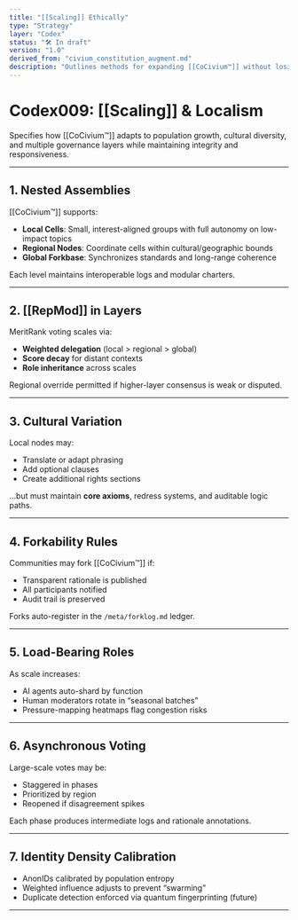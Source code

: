 ```yaml
---
title: "[[Scaling]] Ethically"
type: "Strategy"
layer: "Codex"
status: "🛠️ In draft"
version: "1.0"
derived_from: "civium_constitution_augment.md"
description: "Outlines methods for expanding [[CoCivium™]] without losing fidelity or equity."
---
```

<!--
metadata:
  id: codex009-scaling
  derived_from: [3, 5]
  status: active
-->

# Codex009: [[Scaling]] & Localism

Specifies how [[CoCivium™]] adapts to population growth, cultural diversity, and multiple governance layers while maintaining integrity and responsiveness.

---

## 1. Nested Assemblies

[[CoCivium™]] supports:

- **Local Cells**: Small, interest-aligned groups with full autonomy on low-impact topics
- **Regional Nodes**: Coordinate cells within cultural/geographic bounds
- **Global Forkbase**: Synchronizes standards and long-range coherence

Each level maintains interoperable logs and modular charters.

---

## 2. [[RepMod]] in Layers

MeritRank voting scales via:

- **Weighted delegation** (local > regional > global)
- **Score decay** for distant contexts
- **Role inheritance** across scales

Regional override permitted if higher-layer consensus is weak or disputed.

---

## 3. Cultural Variation

Local nodes may:

- Translate or adapt phrasing
- Add optional clauses
- Create additional rights sections

…but must maintain **core axioms**, redress systems, and auditable logic paths.

---

## 4. Forkability Rules

Communities may fork [[CoCivium™]] if:

- Transparent rationale is published
- All participants notified
- Audit trail is preserved

Forks auto-register in the `/meta/forklog.md` ledger.

---

## 5. Load-Bearing Roles

As scale increases:

- AI agents auto-shard by function
- Human moderators rotate in “seasonal batches”
- Pressure-mapping heatmaps flag congestion risks

---

## 6. Asynchronous Voting

Large-scale votes may be:

- Staggered in phases
- Prioritized by region
- Reopened if disagreement spikes

Each phase produces intermediate logs and rationale annotations.

---

## 7. Identity Density Calibration

- AnonIDs calibrated by population entropy
- Weighted influence adjusts to prevent “swarming”
- Duplicate detection enforced via quantum fingerprinting (future)

---

[tags]: # (scaling forking decentralization nested-localism repmod CoCivium™)

